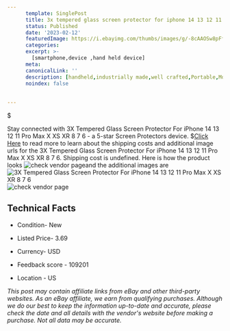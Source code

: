 ```yaml
---
      template: SinglePost
      title: 3x tempered glass screen protector for iphone 14 13 12 11 pro max x xs xr 8 7 6
      status: Published
      date: '2023-02-12'
      featuredImage: https://i.ebayimg.com/thumbs/images/g/-8cAAOSw8pFflG4a/s-l225.jpg
      categories: 
      excerpt: >-
        [smartphone,device ,hand held device]
      meta:
      canonicalLink: ''
      description: [handheld,industrially made,well crafted,Portable,Mobile,Compact,Convenient,Lightweight,Maneuverable,Man-portable,Miniature,Carriable,Hand-held,Light,Holdable,Transportable,Mobile device,Pocket-sized,On-the-go,Wireless,Cordless,Compact size,Convenient size, smartphone,device ,hand held device]
      noindex: false
      
        
---
```

$

Stay connected with 3X Tempered Glass Screen Protector For iPhone 14 13 12 11 Pro Max X XS XR 8 7 6 - a 5-star Screen Protectors device.
$[Click Here](https://www.ebay.com/itm/203142080212?hash=item2f4c3626d4%3Ag%3A-8cAAOSw8pFflG4a&mkevt=1&mkcid=1&mkrid=711-53200-19255-0&campid=%253CePNCampaignId%253E&customid=%253CreferenceId%253E&toolid=10049) to read more to learn about the shipping costs and additional image urls for the 3X Tempered Glass Screen Protector For iPhone 14 13 12 11 Pro Max X XS XR 8 7 6. Shipping cost is undefined. Here is how the product looks ![check vendor page](https://i.ebayimg.com/thumbs/images/g/-8cAAOSw8pFflG4a/s-l225.jpg)and the additional images are![3X Tempered Glass Screen Protector For iPhone 14 13 12 11 Pro Max X XS XR 8 7 6](https://i.ebayimg.com/images/g/-8cAAOSw8pFflG4a/s-l1600.jpg)![check vendor page](https://origin-galleryplus.ebayimg.com/ws/web/203142080212_2_0_1/225x225.jpg,https://origin-galleryplus.ebayimg.com/ws/web/203142080212_3_0_1/225x225.jpg,https://origin-galleryplus.ebayimg.com/ws/web/203142080212_4_0_1/225x225.jpg,https://origin-galleryplus.ebayimg.com/ws/web/203142080212_5_0_1/225x225.jpg,https://origin-galleryplus.ebayimg.com/ws/web/203142080212_6_0_1/225x225.jpg,https://origin-galleryplus.ebayimg.com/ws/web/203142080212_7_0_1/225x225.jpg,https://origin-galleryplus.ebayimg.com/ws/web/203142080212_8_0_1/225x225.jpg,https://origin-galleryplus.ebayimg.com/ws/web/203142080212_9_0_1/225x225.jpg,https://origin-galleryplus.ebayimg.com/ws/web/203142080212_10_0_1/225x225.jpg,https://origin-galleryplus.ebayimg.com/ws/web/203142080212_11_0_1/225x225.jpg,https://origin-galleryplus.ebayimg.com/ws/web/203142080212_12_0_1/225x225.jpg)



 ## Technical Facts 



     
      

 - Condition- New 


      

 - Listed Price- 3.69 


      

 - Currency- USD 


      

 - Feedback score - 109201 


      

 - Location - US 


      
      

 *_This post may contain affiliate links from eBay and other third-party websites. As an eBay affiliate, we earn from qualifying purchases. Although we do our best to keep the information up-to-date and accurate, please check the date and all details with the vendor's website before making a purchase. Not all data may be accurate._*






